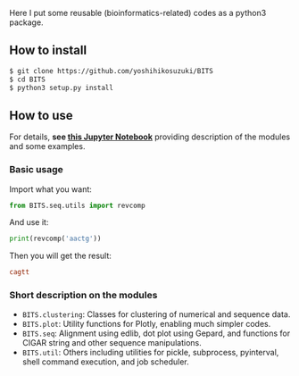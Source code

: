 Here I put some reusable (bioinformatics-related) codes as a python3 package.



## How to install

```bash
$ git clone https://github.com/yoshihikosuzuki/BITS
$ cd BITS
$ python3 setup.py install
```



## How to use

For details, **see [this Jupyter Notebook](https://nbviewer.jupyter.org/github/yoshihikosuzuki/BITS/blob/master/docs/usage.ipynb)** providing description of the modules and some examples.



### Basic usage

Import what you want:

```python
from BITS.seq.utils import revcomp
```

And use it:

```python
print(revcomp('aactg'))
```

Then you will get the result:

```ini
cagtt
```



### Short description on the modules

* `BITS.clustering`: Classes for clustering of numerical and sequence data.
* `BITS.plot`: Utility functions for Plotly, enabling much simpler codes.
* `BITS.seq`: Alignment using edlib, dot plot using Gepard, and functions for CIGAR string and other sequence manipulations.
* `BITS.util`: Others including utilities for pickle, subprocess, pyinterval, shell command execution, and job scheduler.
